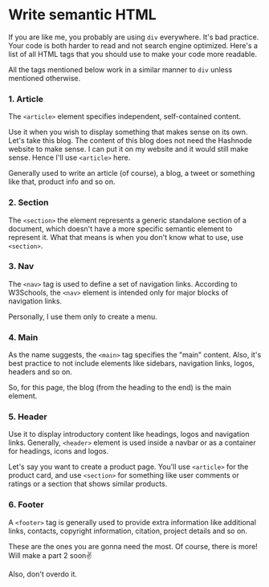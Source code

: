 # Write semantic HTML

If you are like me, you probably are using `div` everywhere. It's bad practice. Your code is both harder to read and not search engine optimized. Here's a list of all HTML tags that you should use to make your code more readable.

All the tags mentioned below work in a similar manner to `div` unless mentioned otherwise.

### 1\. Article

The `<article>` element specifies independent, self-contained content.

Use it when you wish to display something that makes sense on its own. Let's take this blog. The content of this blog does not need the Hashnode website to make sense. I can put it on my website and it would still make sense. Hence I'll use `<article>` here.

Generally used to write an article (of course), a blog, a tweet or something like that, product info and so on.

### 2\. Section

The `<section>` the element represents a generic standalone section of a document, which doesn't have a more specific semantic element to represent it. What that means is when you don't know what to use, use `<section>`.

### 3\. Nav

The `<nav>` tag is used to define a set of navigation links. According to W3Schools, the `<nav>` element is intended only for major blocks of navigation links.

Personally, I use them only to create a menu.

### 4\. Main

As the name suggests, the `<main>` tag specifies the "main" content. Also, it's best practice to not include elements like sidebars, navigation links, logos, headers and so on.

So, for this page, the blog (from the heading to the end) is the main element.

### 5\. Header

Use it to display introductory content like headings, logos and navigation links. Generally, `<header>` element is used inside a navbar or as a container for headings, icons and logos.

Let's say you want to create a product page. You'll use `<article>` for the product card, and use `<section>` for something like user comments or ratings or a section that shows similar products.

### 6\. Footer

A `<footer>` tag is generally used to provide extra information like additional links, contacts, copyright information, citation, project details and so on.

These are the ones you are gonna need the most. Of course, there is more! Will make a part 2 soon✌️

Also, don't overdo it.